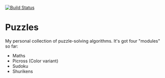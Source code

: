 [![Build Status](https://github.com/emanuelmch/puzzles/actions/workflows/check.yml/badge.svg?branch=master)](https://github.com/emanuelmch/puzzles/actions/workflows/check.yml)

# Puzzles

My personal collection of puzzle-solving algorithms. It's got four "modules" so far:
* Maths
* Picross (Color variant)
* Sudoku
* Shurikens
